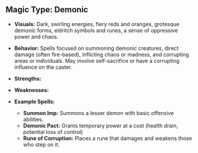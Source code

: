 ## Magic Type: Demonic

- **Visuals:** Dark, swirling energies, fiery reds and oranges, grotesque demonic forms, eldritch symbols and runes, a sense of oppressive power and chaos.
    
- **Behavior:** Spells focused on summoning demonic creatures, direct damage (often fire-based), inflicting chaos or madness, and corrupting areas or individuals. May involve self-sacrifice or have a corrupting influence on the caster.
    
- **Strengths:**
    
- **Weaknesses:**
    
- **Example Spells:**
    
    - **Summon Imp:** Summons a lesser demon with basic offensive abilities.
    - **Demonic Pact:** Grants temporary power at a cost (health drain, potential loss of control)
    - **Rune of Corruption:** Places a rune that damages and weakens those who step on it.